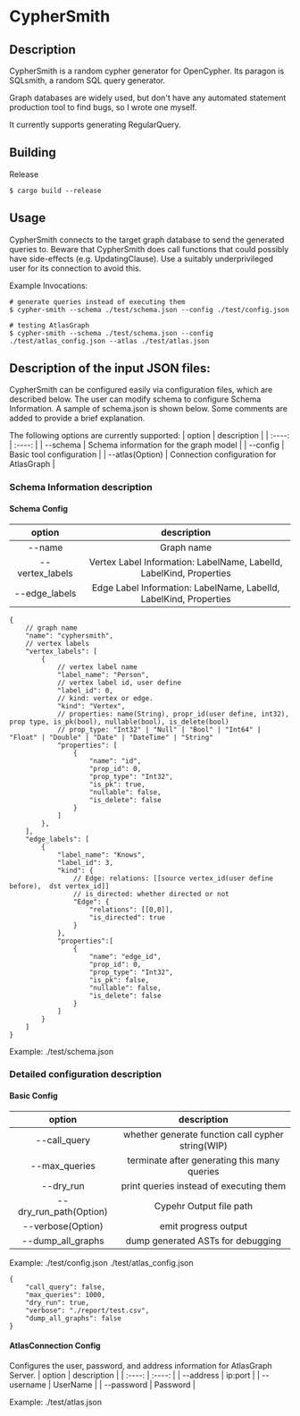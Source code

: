 # CypherSmith

## Description
CypherSmith is a random cypher generator for OpenCypher. Its paragon is SQLsmith, a random SQL query generator.

Graph databases are widely used, but don't have any automated statement production tool to find bugs, so I wrote one myself.

It currently supports generating RegularQuery.


## Building

Release
```
$ cargo build --release
```

## Usage
CypherSmith connects to the target graph database to send the generated queries to. Beware that CypherSmith does call functions that could possibly have side-effects (e.g. UpdatingClause). Use a suitably underprivileged user for its connection to avoid this.


Example Invocations:
```
# generate queries instead of executing them
$ cypher-smith --schema ./test/schema.json --config ./test/config.json

# testing AtlasGraph
$ cypher-smith --schema ./test/schema.json --config ./test/atlas_config.json --atlas ./test/atlas.json
```


## Description of the input JSON files:
CypherSmith can be configured easily via configuration files, which are described below. The user can modify schema to configure Schema Information. A sample of schema.json is shown below. Some comments are added to provide a brief explanation.


The following options are currently supported:
|  option   |  description |
|  :----:  | :----:  |
|  --schema | Schema information for the graph model  |
|  --config | Basic tool configuration |
|  --atlas(Option) | Connection configuration for AtlasGraph |

### Schema Information description
#### Schema Config 
| option | description |
| :----: | :----: |
| --name | Graph name |
| --vertex_labels | Vertex Label Information: LabelName, LabelId, LabelKind, Properties|
| --edge_labels | Edge Label Information: LabelName, LabelId, LabelKind, Properties |

```
{
    // graph name
    "name": "cyphersmith",
    // vertex labels
    "vertex_labels": [
        {
            // vertex label name
            "label_name": "Person",
            // vertex label id, user define
            "label_id": 0,
            // kind: vertex or edge.
            "kind": "Vertex",
            // properties: name(String), propr_id(user define, int32), prop type, is_pk(bool), nullable(bool), is_delete(bool)
            // prop_type: "Int32" | "Null" | "Bool" | "Int64" | "Float" | "Double" | "Date" | "DateTime" | "String"
            "properties": [
                {
                    "name": "id",
                    "prop_id": 0,
                    "prop_type": "Int32",
                    "is_pk": true,
                    "nullable": false,
                    "is_delete": false
                }
            ]
        },
    ],
    "edge_labels": [
        {
            "label_name": "Knows",
            "label_id": 3, 
            "kind": { 
                // Edge: relations: [[source vertex_id(user define before),  dst vertex_id]]
                // is_directed: whether directed or not
                "Edge": {
                    "relations": [[0,0]],
                    "is_directed": true
                }
            },
            "properties":[
                {
                    "name": "edge_id",
                    "prop_id": 0,
                    "prop_type": "Int32",
                    "is_pk": false,
                    "nullable": false,
                    "is_delete": false
                }
            ]
        }
    ]
}
```

Example: ./test/schema.json

### Detailed configuration description

#### Basic Config
|  option   |  description |
|  :----:  | :----:  |
|  --call_query | whether generate function call cypher string(WIP) |
|  --max_queries | terminate after generating this many queries |
|  --dry_run | print queries instead of executing them |
| --dry_run_path(Option) | Cypehr Output file path |
| --verbose(Option) | emit progress output |
| --dump_all_graphs | dump generated ASTs for debugging |

Example: ./test/config.json ./test/atlas_config.json

```
{
    "call_query": false,
    "max_queries": 1000,
    "dry_run": true,
    "verbose": "./report/test.csv",
    "dump_all_graphs": false
}
```

#### AtlasConnection Config
Configures the user, password, and address information for AtlasGraph Server.
| option | description |
| :----: | :----: |
| --address | ip:port |
| --username | UserName |
| --password | Password |

Example: ./test/atlas.json